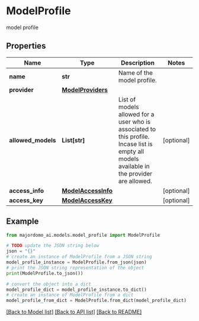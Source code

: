 # ModelProfile

model profile

## Properties

Name | Type | Description | Notes
------------ | ------------- | ------------- | -------------
**name** | **str** | Name of the model profile. | 
**provider** | [**ModelProviders**](ModelProviders.md) |  | 
**allowed_models** | **List[str]** | List of models allowed for a user who is associated to this profile. Incase list is empty all models available in the provider are allowed. | [optional] 
**access_info** | [**ModelAccessInfo**](ModelAccessInfo.md) |  | [optional] 
**access_key** | [**ModelAccessKey**](ModelAccessKey.md) |  | [optional] 

## Example

```python
from majordomo_ai.models.model_profile import ModelProfile

# TODO update the JSON string below
json = "{}"
# create an instance of ModelProfile from a JSON string
model_profile_instance = ModelProfile.from_json(json)
# print the JSON string representation of the object
print(ModelProfile.to_json())

# convert the object into a dict
model_profile_dict = model_profile_instance.to_dict()
# create an instance of ModelProfile from a dict
model_profile_from_dict = ModelProfile.from_dict(model_profile_dict)
```
[[Back to Model list]](../README.md#documentation-for-models) [[Back to API list]](../README.md#documentation-for-api-endpoints) [[Back to README]](../README.md)


